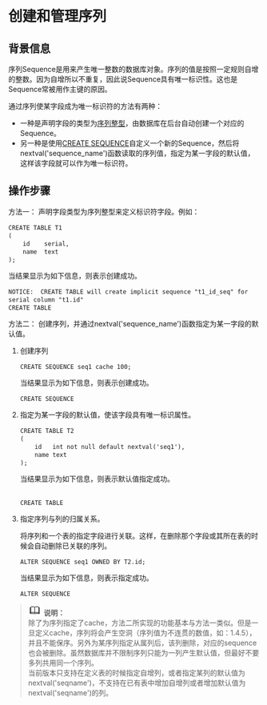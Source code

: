 # 创建和管理序列<a name="ZH-CN_TOPIC_0242370196"></a>

## 背景信息<a name="zh-cn_topic_0237120310_zh-cn_topic_0093152908_zh-cn_topic_0064273680_section3970017091331"></a>

序列Sequence是用来产生唯一整数的数据库对象。序列的值是按照一定规则自增的整数。因为自增所以不重复，因此说Sequence具有唯一标识性。这也是Sequence常被用作主键的原因。

通过序列使某字段成为唯一标识符的方法有两种：

-   一种是声明字段的类型为[序列整型](../SQLReference/数值类型.md#zh-cn_topic_0237121927_zh-cn_topic_0059778296_t5262f987c61c4a8caff8c8037e912874)，由数据库在后台自动创建一个对应的Sequence。
-   另一种是使用[CREATE SEQUENCE](../SQLReference/CREATE-SEQUENCE.md)自定义一个新的Sequence，然后将nextval\('sequence\_name'\)函数读取的序列值，指定为某一字段的默认值，这样该字段就可以作为唯一标识符。

## 操作步骤<a name="zh-cn_topic_0237120310_zh-cn_topic_0093152908_zh-cn_topic_0064273680_section1199961991514"></a>

方法一： 声明字段类型为序列整型来定义标识符字段。例如：

```
CREATE TABLE T1
(
    id    serial,
    name  text
);
```

当结果显示为如下信息，则表示创建成功。

```
NOTICE:  CREATE TABLE will create implicit sequence "t1_id_seq" for serial column "t1.id"
CREATE TABLE
```

方法二： 创建序列，并通过nextval\('sequence\_name'\)函数指定为某一字段的默认值。

1.  创建序列

    ```
    CREATE SEQUENCE seq1 cache 100;
    ```

    当结果显示为如下信息，则表示创建成功。

    ```
    CREATE SEQUENCE
    ```

2.  指定为某一字段的默认值，使该字段具有唯一标识属性。

    ```
    CREATE TABLE T2 
    ( 
        id   int not null default nextval('seq1'),
        name text
    );
    ```

    当结果显示为如下信息，则表示默认值指定成功。

    ```

    CREATE TABLE
    ```

3.  指定序列与列的归属关系。

    将序列和一个表的指定字段进行关联。这样，在删除那个字段或其所在表的时候会自动删除已关联的序列。

    ```
    ALTER SEQUENCE seq1 OWNED BY T2.id;
    ```

    当结果显示为如下信息，则表示指定成功。

    ```
    ALTER SEQUENCE
    ```


>![](public_sys-resources/icon-note.gif) **说明：**   
>除了为序列指定了cache，方法二所实现的功能基本与方法一类似。但是一旦定义cache，序列将会产生空洞（序列值为不连贯的数值，如：1.4.5），并且不能保序。另外为某序列指定从属列后，该列删除，对应的sequence也会被删除。虽然数据库并不限制序列只能为一列产生默认值，但最好不要多列共用同一个序列。  
>当前版本只支持在定义表的时候指定自增列，或者指定某列的默认值为nextval\('seqname'\)，不支持在已有表中增加自增列或者增加默认值为nextval\('seqname'\)的列。  

